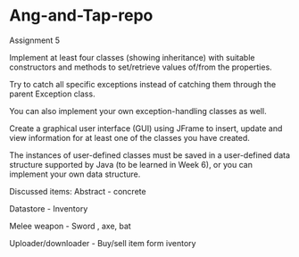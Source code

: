 # Ang-and-Tap-repo
Assignment 5

Implement at least four classes (showing inheritance) with suitable constructors 
and methods to set/retrieve values of/from the properties.

Try to catch all specific exceptions instead of catching them through the parent Exception class. 

You can also implement your own exception-handling classes as well.

Create a graphical user interface (GUI) using JFrame to insert, update and view information for at least one of the 
classes you have created.

The instances of user-defined classes must be saved in a user-defined data structure supported by Java 
(to be learned in Week 6), or you can implement your own data structure.

Discussed items:
Abstract - concrete

Datastore - Inventory

Melee weapon - Sword , axe, bat

Uploader/downloader - Buy/sell item form iventory


